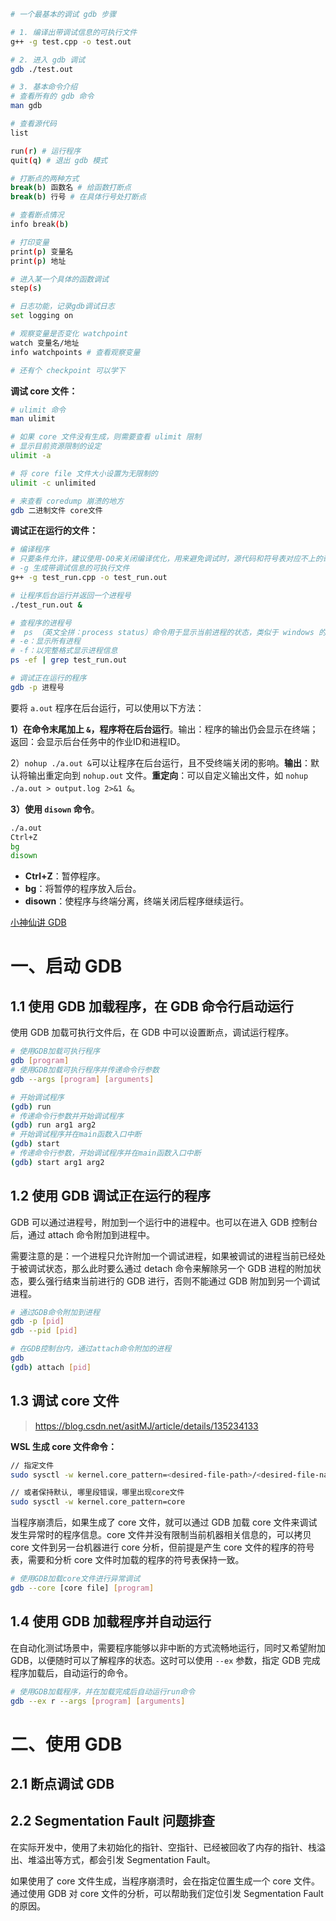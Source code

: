 ```bash
# 一个最基本的调试 gdb 步骤

# 1. 编译出带调试信息的可执行文件
g++ -g test.cpp -o test.out

# 2. 进入 gdb 调试
gdb ./test.out

# 3. 基本命令介绍
# 查看所有的 gdb 命令
man gdb

# 查看源代码
list

run(r) # 运行程序
quit(q) # 退出 gdb 模式

# 打断点的两种方式
break(b) 函数名 # 给函数打断点
break(b) 行号 # 在具体行号处打断点

# 查看断点情况
info break(b)

# 打印变量
print(p) 变量名
print(p) 地址

# 进入某一个具体的函数调试
step(s)

# 日志功能，记录gdb调试日志
set logging on

# 观察变量是否变化 watchpoint
watch 变量名/地址
info watchpoints # 查看观察变量

# 还有个 checkpoint 可以学下
```

**调试 core 文件：**

```bash
# ulimit 命令
man ulimit

# 如果 core 文件没有生成，则需要查看 ulimit 限制
# 显示目前资源限制的设定
ulimit -a

# 将 core file 文件大小设置为无限制的
ulimit -c unlimited

# 来查看 coredump 崩溃的地方
gdb 二进制文件 core文件
```



**调试正在运行的文件：**

```bash
# 编译程序
# 只要条件允许，建议使用-O0来关闭编译优化，用来避免调试时，源代码和符号表对应不上的奇怪问题
# -g 生成带调试信息的可执行文件
g++ -g test_run.cpp -o test_run.out

# 让程序后台运行并返回一个进程号
./test_run.out &

# 查程序的进程号
#  ps （英文全拼：process status）命令用于显示当前进程的状态，类似于 windows 的任务管理器
# -e：显示所有进程
# -f：以完整格式显示进程信息
ps -ef | grep test_run.out

# 调试正在运行的程序
gdb -p 进程号
```

要将 `a.out` 程序在后台运行，可以使用以下方法：

**1）在命令末尾加上 `&`，程序将在后台运行**。输出：程序的输出仍会显示在终端；返回：会显示后台任务中的作业ID和进程ID。

2）`nohup ./a.out &`可以让程序在后台运行，且不受终端关闭的影响。**输出**：默认将输出重定向到 `nohup.out` 文件。**重定向**：可以自定义输出文件，如 `nohup ./a.out > output.log 2>&1 &`。

**3）使用 `disown` 命令**。

```bash
./a.out
Ctrl+Z
bg
disown
```

- **Ctrl+Z**：暂停程序。
- **bg**：将暂停的程序放入后台。
- **disown**：使程序与终端分离，终端关闭后程序继续运行。

[小神仙讲 GDB](https://www.bilibili.com/video/BV1EK411g7Li?spm_id_from=333.788.player.switch&vd_source=93d2c7cab25a2966d2b5d0ccf80348c8&p=7)



# 一、启动 GDB

## 1.1 使用 GDB 加载程序，在 GDB 命令行启动运行

使用 GDB 加载可执行文件后，在 GDB 中可以设置断点，调试运行程序。

```bash
# 使用GDB加载可执行程序
gdb [program]
# 使用GDB加载可执行程序并传递命令行参数
gdb --args [program] [arguments]

# 开始调试程序
(gdb) run
# 传递命令行参数并开始调试程序
(gdb) run arg1 arg2
# 开始调试程序并在main函数入口中断
(gdb) start
# 传递命令行参数，开始调试程序并在main函数入口中断
(gdb) start arg1 arg2
```

## 1.2 使用 GDB 调试正在运行的程序

GDB 可以通过进程号，附加到一个运行中的进程中。也可以在进入 GDB 控制台后，通过 attach 命令附加到进程中。

需要注意的是：一个进程只允许附加一个调试进程，如果被调试的进程当前已经处于被调试状态，那么此时要么通过 detach 命令来解除另一个 GDB 进程的附加状态，要么强行结束当前进行的 GDB 进行，否则不能通过 GDB 附加到另一个调试进程。

```bash
# 通过GDB命令附加到进程
gdb -p [pid]
gdb --pid [pid]

# 在GDB控制台内，通过attach命令附加的进程
gdb
(gdb) attach [pid]
```

## 1.3 调试 core 文件

>https://blog.csdn.net/asitMJ/article/details/135234133

**WSL 生成 core 文件命令：**

```bash
// 指定文件
sudo sysctl -w kernel.core_pattern=<desired-file-path>/<desired-file-name>

// 或者保持默认, 哪里段错误，哪里出现core文件
sudo sysctl -w kernel.core_pattern=core 
```



当程序崩溃后，如果生成了 core 文件，就可以通过 GDB 加载 core 文件来调试发生异常时的程序信息。core 文件并没有限制当前机器相关信息的，可以拷贝 core 文件到另一台机器进行 core 分析，但前提是产生 core 文件的程序的符号表，需要和分析 core 文件时加载的程序的符号表保持一致。

```bash
# 使用GDB加载core文件进行异常调试
gdb --core [core file] [program]
```

## 1.4 使用 GDB 加载程序并自动运行

在自动化测试场景中，需要程序能够以非中断的方式流畅地运行，同时又希望附加 GDB，以便随时可以了解程序的状态。这时可以使用 `--ex` 参数，指定 GDB 完成程序加载后，自动运行的命令。

```bash
# 使用GDB加载程序，并在加载完成后自动运行run命令
gdb --ex r --args [program] [arguments]
```

# 二、使用 GDB

## 2.1 断点调试 GDB



## 2.2 Segmentation Fault 问题排查

在实际开发中，使用了未初始化的指针、空指针、已经被回收了内存的指针、栈溢出、堆溢出等方式，都会引发 Segmentation Fault。

如果使用了 core 文件生成，当程序崩溃时，会在指定位置生成一个 core 文件。通过使用 GDB 对 core 文件的分析，可以帮助我们定位引发 Segmentation Fault 的原因。

